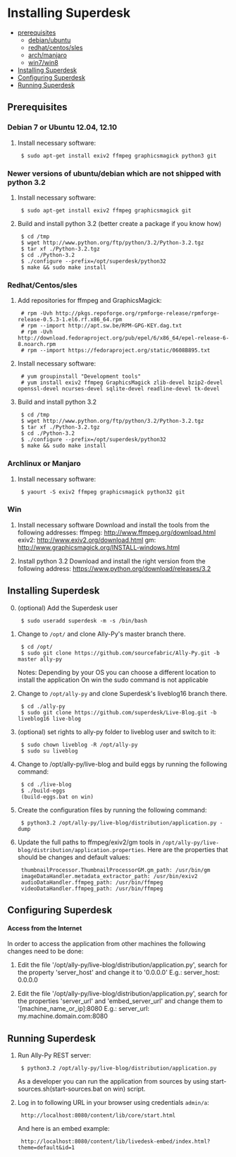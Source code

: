Installing Superdesk
============================

+ [prerequisites](#prerequisites)
    - [debian/ubuntu](#debian-7-or-ubuntu-1204-1210)
    - [redhat/centos/sles](#redhatcentossles)
    - [arch/manjaro](#archlinux-or-manjaro)
    - [win7/win8](#win7-or-win8)    
+ [Installing Superdesk](#installing-superdesk)
+ [Configuring Superdesk](#configuring-superdesk)
+ [Running Superdesk](#running-superdesk)


## Prerequisites


### Debian 7 or Ubuntu 12.04, 12.10

1. Install necessary software:

        $ sudo apt-get install exiv2 ffmpeg graphicsmagick python3 git

        
        
### Newer versions of ubuntu/debian which are not shipped with python 3.2

1. Install necessary software:

        $ sudo apt-get install exiv2 ffmpeg graphicsmagick git

2. Build and install python 3.2 (better create a package if you know how)

        $ cd /tmp
        $ wget http://www.python.org/ftp/python/3.2/Python-3.2.tgz
        $ tar xf ./Python-3.2.tgz
        $ cd ./Python-3.2
        $ ./configure --prefix=/opt/superdesk/python32
        $ make && sudo make install

        
        
### Redhat/Centos/sles

1. Add repositories for ffmpeg and GraphicsMagick:

        # rpm -Uvh http://pkgs.repoforge.org/rpmforge-release/rpmforge-release-0.5.3-1.el6.rf.x86_64.rpm 
        # rpm --import http://apt.sw.be/RPM-GPG-KEY.dag.txt
        # rpm -Uvh http://download.fedoraproject.org/pub/epel/6/x86_64/epel-release-6-8.noarch.rpm
        # rpm --import https://fedoraproject.org/static/0608B895.txt

2. Install necessary software:

        # yum groupinstall "Development tools"
        # yum install exiv2 ffmpeg GraphicsMagick zlib-devel bzip2-devel openssl-devel ncurses-devel sqlite-devel readline-devel tk-devel

3. Build and install python 3.2

        $ cd /tmp
        $ wget http://www.python.org/ftp/python/3.2/Python-3.2.tgz
        $ tar xf ./Python-3.2.tgz
        $ cd ./Python-3.2
        $ ./configure --prefix=/opt/superdesk/python32
        $ make && sudo make install

        
        
### Archlinux or Manjaro

1. Install necessary software:

        $ yaourt -S exiv2 ffmpeg graphicsmagick python32 git

        
        
### Win

1. Install necessary software
   Download and install the tools from the following addresses:
        ffmpeg: http://www.ffmpeg.org/download.html
        exiv2: http://www.exiv2.org/download.html
        gm: http://www.graphicsmagick.org/INSTALL-windows.html
        
2. Install python 3.2
   Download and install the right version from the following address:
        https://www.python.org/download/releases/3.2


        
## Installing Superdesk

0. (optional) Add the Superdesk user

        $ sudo useradd superdesk -m -s /bin/bash

        
1. Change to `/opt/` and clone Ally-Py's master branch there.

        $ cd /opt/
        $ sudo git clone https://github.com/sourcefabric/Ally-Py.git -b master ally-py
        
   Notes: 
        Depending by your OS you can choose a different location to install the application
        On win the sudo command is not applicable 
        
        
2. Change to `/opt/ally-py` and clone Superdesk's liveblog16 branch there.

        $ cd ./ally-py
        $ sudo git clone https://github.com/superdesk/Live-Blog.git -b liveblog16 live-blog

        
3. (optional) set rights to ally-py folder to liveblog user and switch to it:

        $ sudo chown liveblog -R /opt/ally-py
        $ sudo su liveblog

        
4. Change to /opt/ally-py/live-blog and build eggs by running the following command:

        $ cd ./live-blog
        $ ./build-eggs 
        (build-eggs.bat on win)

        
5. Create the configuration files by running the following command:

        $ python3.2 /opt/ally-py/live-blog/distribution/application.py -dump

        
6. Update the full paths to ffmpeg/exiv2/gm tools in `/opt/ally-py/live-blog/distribution/application.properties`.
   Here are the properties that should be changes and default values:
   
        thumbnailProcessor.ThumbnailProcessorGM.gm_path: /usr/bin/gm
        imageDataHandler.metadata_extractor_path: /usr/bin/exiv2
        audioDataHandler.ffmpeg_path: /usr/bin/ffmpeg
        videoDataHandler.ffmpeg_path: /usr/bin/ffmpeg
        
        

## Configuring Superdesk

#### Access from the Internet
In order to access the application from other machines the following changes need to be done:

1. Edit the file '/opt/ally-py/live-blog/distribution/application.py', search for
   the property 'server_host' and change it to '0.0.0.0'
   E.g.: server_host: 0.0.0.0

2. Edit the file '/opt/ally-py/live-blog/distribution/application.py', search for the
   properties 'server_url' and 'embed_server_url' and change them to
   '[machine_name_or_ip]:8080
   E.g.: server_url: my.machine.domain.com:8080



## Running Superdesk

1. Run Ally-Py REST server:

        $ python3.2 /opt/ally-py/live-blog/distribution/application.py
        
   As a developer you can run the application from sources by using start-sources.sh(start-sources.bat on win) script.


2. Log in to following URL in your browser using credentials `admin/a`:

        http://localhost:8080/content/lib/core/start.html

   And here is an embed example:

        http://localhost:8080/content/lib/livedesk-embed/index.html?theme=default&id=1
